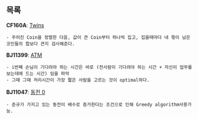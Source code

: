 목록
-----

**CF160A**: [Twins](https://codeforces.com/contest/160/problem/A)
```
- 주어진 Coin을 정렬한 다음, 값이 큰 Coin부터 하나씩 집고, 집을때마다 내 몫이 남은 코인들의 합보다 큰지 검사해준다.
```

**BJ11399**: [ATM](https://www.acmicpc.net/problem/11399)
```
- i번째 손님이 기다려야 하는 시간은 바로 (전사람이 기다려야 하는 시간 + 자신이 업무를 보는데에 드는 시간) 임을 파악
- 그때 그때 처리시간이 가장 짧은 사람을 고르는 것이 optimal하다.
```

**BJ11047**: [동전 0](https://www.acmicpc.net/problem/11047)
```
- 준규가 가지고 있는 동전이 배수로 증가한다는 조건으로 인해 Greedy algorithm사용가능.
```


